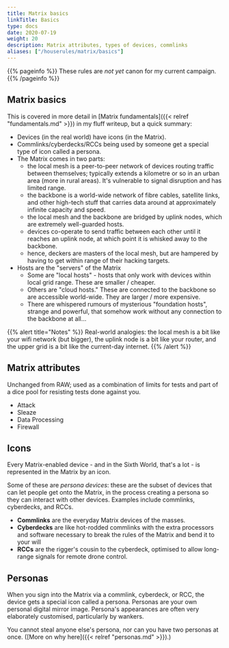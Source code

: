 ```yaml
---
title: Matrix basics
linkTitle: Basics
type: docs
date: 2020-07-19
weight: 20
description: Matrix attributes, types of devices, commlinks
aliases: ["/houserules/matrix/basics"]
---
```


{{% pageinfo %}} 
These rules are *not yet* canon for my current campaign.
{{% /pageinfo %}}

## Matrix basics

This is covered in more detail in [Matrix fundamentals]({{< relref "fundamentals.md" >}}) in my fluff writeup, but a quick summary:

* Devices (in the real world) have icons (in the Matrix).
* Commlinks/cyberdecks/RCCs being used by someone get a special type of icon called a persona.
* The Matrix comes in two parts:
	* the local mesh is a peer-to-peer network of devices routing traffic between themselves; typically extends a kilometre or so in an urban area (more in rural areas). It's vulnerable to signal disruption and has limited range.
	* the backbone is a world-wide network of fibre cables, satellite links, and other high-tech stuff that carries data around at approximately infinite capacity and speed. 
	* the local mesh and the backbone are bridged by uplink nodes, which are extremely well-guarded hosts.
	* devices co-operate to send traffic between each other until it reaches an uplink node, at which point it is whisked away to the backbone.
	* hence, deckers are masters of the local mesh, but are hampered by having to get within range of their hacking targets.
* Hosts are the "servers" of the Matrix
	* Some are "local hosts" - hosts that only work with devices within local grid range. These are smaller / cheaper. 
	* Others are "cloud hosts." These are connected to the backbone so are accessible world-wide. They are larger / more expensive.
	* There are whispered rumours of mysterious "foundation hosts", strange and powerful, that somehow work without any connection to the backbone at all...

{{% alert title="Notes" %}}
Real-world analogies: the local mesh is a bit like your wifi network (but bigger), the uplink node is a bit like your router, and the upper grid is a bit like the current-day internet. 
{{% /alert %}} 

## Matrix attributes

Unchanged from RAW; used as a combination of limits for tests and part of a dice pool for resisting tests done against you.

* Attack
* Sleaze
* Data Processing
* Firewall

## Icons

Every Matrix-enabled device - and in the Sixth World, that's a lot - is represented in the Matrix by an icon.

Some of these are *persona devices*: these are the subset of devices that can let people get onto the Matrix, in the process creating a persona so they can interact with other devices. Examples include commlinks, cyberdecks, and RCCs. 

* **Commlinks** are the everyday Matrix devices of the masses.
* **Cyberdecks** are like hot-rodded commlinks with the extra processors and software necessary to break the rules of the Matrix and bend it to your will
* **RCCs** are the rigger's cousin to the cyberdeck, optimised to allow long-range signals for remote drone control.

## Personas

When you sign into the Matrix via a commlink, cyberdeck, or RCC, the device gets a special icon called a persona. Personas are your own personal digital mirror image. Persona's appearances are often very elaborately customised, particularly by wankers. 

You cannot steal anyone else's persona, nor can you have two personas at once. ([More on why here]({{< relref "personas.md" >}}).)


